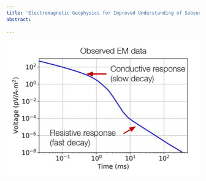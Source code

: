 ```yaml
---
title: 'Electromagnetic Geophysics for Improved Understanding of Subsurface Systems'
abstract: 
  
---
```


![thumbnail](thumbnail.png)